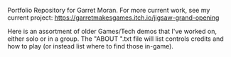 Portfolio Repository for Garret Moran.
For more current work, see my current project: https://garretmakesgames.itch.io/jigsaw-grand-opening

Here is an assortment of older Games/Tech demos that I've worked on, either solo or in a group.
The "ABOUT <gamename>".txt file will list controls credits and how to play (or instead list where to find those in-game).
